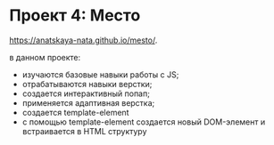 # Проект 4: Место

https://anatskaya-nata.github.io/mesto/.

 в данном проекте:
 - изучаются базовые навыки работы с JS;
 - отрабатываются навыки верстки;
 - создается интерактивный попап;
 - применяется адаптивная верстка;
 - создается template-element
 - с помощью template-element coздается новый DOM-элемент и встраивается в HTML структуру
 